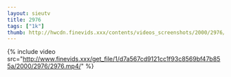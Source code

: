 ```yaml
--- 
layout: sieutv
title: 2976
tags: ["1k"]
thumb: http://hwcdn.finevids.xxx/contents/videos_screenshots/2000/2976/preview.mp4.jpg
---
```

{% include video src="http://www.finevids.xxx/get_file/1/d7a567cd9121cc1f93c8569bf47b855a/2000/2976/2976.mp4/" %} 
